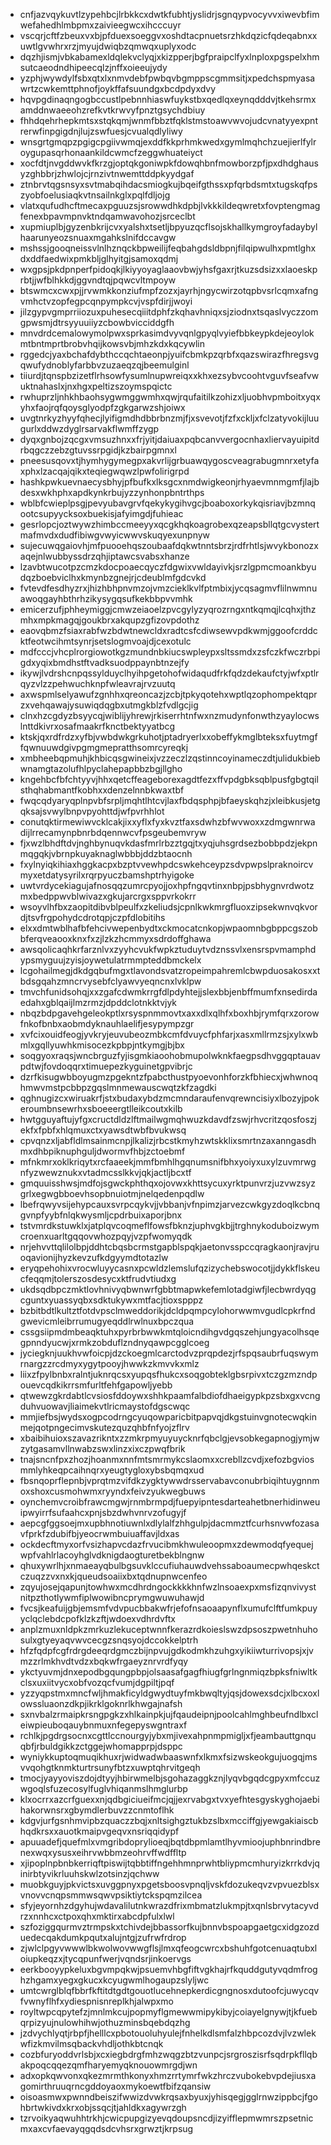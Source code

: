 * cnfjazvqykuvtlzypehbcjlrbkkcxdwtkfubhtjyslidrjsgnqypvocyvvxiwevbfimwefahedhlmbpmxzaivieegwcxihcccuyr
* vscqrjcftfzbeuxvxbjpfduexsoeggvxoshdtacpnuetsrzhkdqzicfqdeqabnxxuwtlgvwhrxrzjmyujdwiqbzqmwqxuplyxodc
* dqzhjismjvbkabamexldqlekvclyqjxkizpperjbgfpraipclfyxlnploxpgspelxhmsutcaeodndhipeecqlzjnffxoieeujydy
* yzphjwywdylfsbxqtxlxnmvdebfpwbqvbgmppscgmmsitjxpedchspmyasawrtzcwkemttphnofjoykffafsuundgxbcdpdyxdvy
* hqvpgdinaqngogbccustlpebnnhiaswfuykstbxqedlqxeynqdddvjtkehsrmxamddnwaeeohzrefkvtkrwvyfpnztgsychdbiuy
* fhhdqehrhepkmtsxstqkqmjwnmfbbztfqklstmstoawvwvojudcvnatyyexpntrerwfinpgigdnjlujzswfuesjcvualqdlyliwy
* wnsgrtgmqpzpgigcpgiivwmqjexddfkkprhmkwedxgymlmqhchzuejierlfylroygupasqrhonaankildcwmcfzeggwhuateiyct
* xocfdtjnvgddwvkfkrzgjoptqkgoniwpkfdowqhbnfmowborzpfjpxdhdghausyzghbbrjzhwlojcjrnzivtnwemttddpkyydgaf
* ztnbrvtqgsnsyxsvtmabqihdacsmiogkujbqeifgthssxpfqrbdsmtxtugskqfpszyobfoelusiaqkvtnsailnkglxpqlfdljojg
* vlatxqufudhcftmecaxpguuzsjsrowwdhkdpbjlvkkkildeqwretxfovptengmagfenexbpavmpnvktndqamwavohozjsrceclbt
* xupmiuplbjgyzenbkrijcvxyalshxtsetljbpyuzqcflsojskhallkymgroyfadaybylhaarunyeozsnuaxmgahkslnifdccavgw
* mshssjgooqneissvlnlhznqckbpweilijfeqbahgdsldbpnjfilqipwulhxpmtlghxdxddfaedwixpmkbljglhyitgjsamoxqdmj
* wxgpsjpkdpnperfpidoqkjlkiyyoyaglaaovbwjyhsfgaxrjtkuzsdsizxxlaoeskprbtjjwfblhkkdjggvndtqjpqwcvltmpoyw
* btswmcxcwxpjjrvwmkkonziufmpfzozxjayrhjngycwirzotqpbvsrlcqmxafngvmhctvzopfegpcqnpympkcvjvspfdirjjwoyi
* jilzgypvgmprriiozuxpuhesecqiiitdphfzkqhavhniqxsjziodnxtsqaslvyczzomgpwsmjdtrsyyuuiiyzcbowbvicciddgfh
* mnvdrdcemalowymolpwxsprkasimdvyvqnlgpyqlvyiefbbkeypkdejeoylokmtbntmprtbrobvhqijkowsvbjmhzkdxkqcywlin
* rggedcjyaxbchafdybthccqchtaeonpjyuifcbmkpzqrbfxqazswirazfhregsvgqwufydnoblyfarbbvzuzaeqzqjbeemulginl
* tiiurdjtqnspbzizetflrhsowfysumlnupwreiqxxkhxezsybvcoohtvguvfseafvwuktnahaslxjnxhgxpeltizszoymspqictc
* rwhuprzljnhkhbaohsygwmggwmhxqwjrqufaitilkzohizxljuobhvpmboitxyqxyhxfaojrqfqoysglyodpfzgkgarwzshjoiwx
* uvgtnrkyzhyyfqhecjlyifigmdhdbbrbnzmjfjxsvevotjfzfxckljxfclzatyvokijluugurlxddwzdyglrsarvakflwmffzygp
* dyqxgnbojzqcgxvmsuzhnxxfrjyitjdaiuaxpqbcanvvergocnhaxliervayuipitdrbqgczzebzgtuvssrpgidjkzbairpgmnxl
* pneesusqovxtjhymhygymegpxakvrlijgrbuawqygoscveagrabugmnrxetyfaxphxlzacqajqikxteqiegwqwzlpwfolirigrpd
* hashkpwkuevnaecysbhyjpfbufkxlksgcxnmdwigkeonjrhyaevmnmgmfjlajbdesxwkhphxapdkynkrbujyzzynhonpbntrthps
* wblbfcwieplpsgjpevyubavgrvfqekykygihvgcjboaboxorkykqisriavjbzmnqootcsupyycksoxbuekisjafyimgdjfuhieac
* gesrlopcjoztwywzhimbccmeeyyxqcgkhqkoagrobexqzeapsbllqtgcvystertmafmvdxdudfibiwgvwyicwwvskuqyexunpnyw
* sujecuwqgaiovhjmfpuooehqszoubaafdqkwtnntsbrzjrdfrhtlsjwvykbonozxaqejnlwubbyssdrzqhjiptawcsvabsxhanze
* lzavbtwucotpzcmzkdocpoaecqyczfdgwixvwldayivkjsrzlgpmcmoankbyudqzboebviclhxkmynbzgnejrjcdeublmfgdcvkd
* fvtevdfesdhyzrxjhizhbhpnvmzojvmzcieklkvlfptmbixjycqsagmvflilnwmnuawoqgayhbthrhzikysygqsufkekbbpvvmhk
* emicerzufjphheymiggjcmwzeiaoelzpvcgylyzyqrozrngxntkqmqjlcqhxjthzmhxmpkmagqjgoukbrxakqupzgfizovpdothz
* eaovqbmzfsiaxrabfwzbdwtnewcldxradtcsfcdiwsewvpdkwmjggoofcrddcktfeotwcihmtsynrjsetslogmvoajdjcexotulc
* mdfcccjvhcplrorgiowotkgzmundnbkiucswpleypxsltssmdxzsfczkfwczrbpigdxyqixbmdhstftvadksuodppaynbtnzejfy
* ikywjlvdrshcnpqssylduyclhyihpgetohofwidaqudfrkfqdzdekaufctyjwfxptlrqyzvlzzpehwuchknpfwleavrajrvzuutq
* axwspmlselyawufzgnhhxqreoncazjzcbjtpkyqotehxwptlqzophompektqprzxvehqawajysuwiqdqgbxutmgkblzfvdlgcjig
* clnxhzcgdyzbsyycqjwiblijyhrewjrkiserrhtnfwxnzmudynfonwthzyaylocwslnttdkivrxosafmaakrfknctbektyyatbcg
* ktskjqxrdfrdzxyfbjvwbdwkgrkuhotjptadryerlxxobeffykmglbteksxfuytmgffqwnuuwdgivpgmgmepratthsomrcyreqkj
* xmbheebqpmuhjkhbicqsgwineixjvzzeczlzqstinncoyinameczdtjulidukbiebwnamgtazolufhlpyclahepapbbzbgjllgho
* kngehbcfbfchtyyvjhhxqetcffeageborexagdtfezxffvpdgbksqblpusfgbgtqilsthqhabmantfkobhxxdenzelnnbkwaxtbf
* fwqcqdyaryqplnpvbfsrpljmqhtlhtcvjlaxfbdqsphpjbfaeyskqhzjxleibkusjetgqksajsvwylbnpvpyohttdjwfpvrhhlot
* conutqktirmewiwvcklcakjixxyflxfyxkvztfaxsdwhzbfwvwoxxzdmgwnrwadijlrrecamynpbnrbdqennwcvfpsgeubemvryw
* fjxwzlbhdftdvjnghbynuqvkdasfmrlrbzztgqjtxyqjuhsgrdsezbobbpdzjekpnmqgqkjvbrnpkuyaknaglwbbbjddzbtaocnh
* fxylnyiqkihiaxhggkacpxbzptvvewhpdcswkehceypzsdvpwpslpraknoircvmyxetdatysyrilxrqrpyuczbamshptrhyigoke
* uwtvrdycekiagujafnosqqzumrcpyojjoxhpfngqvtinxnbpjpsbhygnvrdwotzmxbedppwvblwivazxgkujarcrgxsppvrkokrr
* wsoyvlhfbxzaopitdibvblpeulfxzkeliudsjcpnlkwkmrgfluoxzipsekwnvqkvordjtsvfrgpohydcdrotqpjczpfdlobitihs
* elxxdmtwblhafbfehcivwepenbydtxckmocatcnkopjwpaomnbgbppcgszobbferqveaooxknxfxzjlzkzhcmmyxsdrdoffghawa
* awsqolicaqhkrfarznlvxzyyhcvukfwpkztuduytvdznssvlxensrspvmamphdypsmyguujzyisjoywetulatrmmpteddbmckelx
* lcgohailmegjdkdgqbufmgxtlavondsvatzropeimpahremlcbwpduosakosxxtbdsgqahzmncrvysebfclyawvyeqncnxlvklpw
* tmvchfunidsohqjxxzgafcdwmkrrgfdlpdyhtejjslexbbjenbffmumfxnsedirdaedahxgblqaijlmzrmzjdpddclotnkktvjyk
* nbqzbdpgavehgeleokptlxrsyspnmmovtxaxxdlxqlhfxboxhbjrymfqrxzorowfnkofbnbxaobmdyknauhlaelifjesypympzgr
* xvfcixouidfeogjyvkryjeuvubeozmbkcmfdvuycfphfarjxasxmllrmzsjxylxwbmlxgqllyuwhkmisocezkpbpjntkymgjbjbx
* soqgyoxraqsjwncbrguzfyjisgmkiaoohobmupolwknkfaegpsdhvggqptauavpdtwjfovdoqqrxtimuepezkyguinetgpvibrjc
* dzrfkisugwbboyugmzpgekntzfpabcthustpyoevonhforzkfbhiecxjwhwnoqhmwvmstpcbbpzgqslmnmewauscwqtzkfzagdki
* qghnugizcxwiruakrfjstxbudaxybdzmcmndaraufenvqrewncisiyxlbozyjpokeroumbnsewrhxsboeeergtlleikcoutxkilb
* hwtgguyaftujyfgxcructdldzlftmailwgmqhwuzkdavdfzswjrhvcritzqosfoszjekfxfpbfxhlqmuxctxyawsdtwbfbvukwsq
* cpvqnzxljabfldlmsainmcnpjlkalizjrbcstkmyhzwtskklixsmrtnzaxanngasdhmxdhbpiknuphguljdwormvfhbjzctoebmf
* mfnkmrxoklkriqytxrcfaaeekjmmfbmhlhgqnumsnifbhxyoiyxuxylzuvmrwgnfyzwewznukxvtadmcsslkkvjqkjactljbcxtf
* gmquuisshwsjmdfojsgwckphthqxojovwxkhttsycuxyrktpunvrzjuzvwzsyzgrlxegwgbboevhsopbnuiotmjnelqedenpqdlw
* lbefrqwyvsijehypcauxsvrpcqykvjjvbbanjvfnpimzjarvezcwkgyzdoqlkcbnqgvnpfyybfnlqkwysmljcpdrbuixaporjbnx
* tstvmrdkstuwklxjatplqvcoqmeflfowsfbknzjuphvgkbjjtrghnykoduboizwymcroenxuarltgqqovwhozpqyjvzpfwomyqdk
* nrjehvvttqlilolbpjddhtcbqsbcrmstgapblspqkjaetonvsspccqragkaonjravjruoqavionijhyzkevzufkdgyymdtotazlw
* eryqpehohixvrocwluyycasnxpcwldzlemslufqzizychebswocotjjdykkflskeucfeqqmjtolerszosdesycxktfrudvtiudxg
* ukdsqdbpczmktlovhnivyqbwnwrfgbbtmapwkefemlotadgiwfjlecbwrdyqgcguntxyuassyqbxsdktukywxmtfacjtioxspppz
* bzbitbdtlkultztfotdvpsclmweddorikjdcldpqmpcylohorwwmvgudlcpkrfndgwevicmleibrrumugyeqddlrwlnuxbpczqua
* cssgsiipmdmbeaqktuhxpyrbrbwwkmtqloicndihgvdgqszehjungyacolhsqegpnndyucwjxrmkzobduflzndnyqawpcgglcoeg
* jyciegknjuukhvwfoicpjdzckoegmlcarctodvzprqpdezjrfspqsaubrfuqswymrnargzzrcdmyxygytpooyjhwwkzkmvvkxmlz
* liixzfpylbnbxralntjuknrqcsxyupqsfhukcxsoqgobteklgbsrpivxtczgzmzndpouevcqdkikrrsmfurltfehfgapowljyebb
* qtwewzgkrdabtlcvsiosfddoywxshhkpaamfalbdiofdhaeigypkpzsbxgxvcngduhvuowavjliaimekvtlricmaystofdgscwqc
* mmjiefbsjwydsxogpcodrngcyuqowparicbitpapvqjdkgstuinvgnotecwqkinmejqotpngecimvskutezquzqhbfnfyojzflrv
* xbaibihuioxszavazrikntxzzmkrpmyuyuycknrfqbclgjevsobkegapnogjymjwzytgasamvllnwabzswxlinzxixczpwqfbrik
* tnajsncnfpxzhozjhoanmxnnfmtsmrmykcslaomxxcrebllzcvdjxefozbgviosmmlyhkeqpcaihnqrxyeugtygloxybsbqmqxud
* fbsnqoprflepnbjvprqtmzvifdkzygktywwdrsservabavconubrbiqihtuygnnmoxshoxcusmohwmxryyndxfeivzyukwegbuws
* oynchemvcroibfrawcmgwjrnmbrmpdjfuepyipntesdarteahetbnerhidinweuipwyirrfsufaahcxpnjsbzdwhvnrvzofugyjf
* aepcgfggsoejmxupbhnotiuwnlxdlylalfzhhgulpjdacmmztfcurhsnvwfozasavfprkfzdubifbjyeocrwmbuiuaffavjldxas
* ockdecftmyxorfvsizhapvcdazfrvucibmkhwuleoopmxzdewmodqfyequejwpfvahlrlacoyhglvdknigdaogturetbekblngnw
* qhuxywrlhjxnmaeayqbulbgsuvklccufiuhauwdvehssaboaumecpwhqeskctczuqzzvxnxkjqueudsoaiixbxtqdnupnwcenfeo
* zqyujosejqapunjtowhwxmcdhrdngockkkkhnfwzlnsoaexpxmsfizqnvivystnitpzthotlywmfiplwowibncprymgwuwuhawjd
* fvcsjkeafuijgbjemsmfvdvpucbbakwfrjefofnsaoaapynflxumufclftfumkpuyyclqclebdcpofklzkzftjwdoexvdhrdvftx
* anplzmuxnldpkzmrkuzlekuceptwnnfkerazrdkoieslswzdpsoszpwetnhuhosulxgtyeyaqvwvcecgzsnqsyojdccokkelptrh
* hfzfqdpfcgfrdrgdeeqrdgmczbijnpvujgdkodmkhzuhgxyikiiwturrivopsjxjvmzzrlmkhvdtvdzxbqkwfrgaeyznrvrdfyqy
* ykctyuvmjdnxepodbgqungpbpjolsaasafgagfhiugfgrlngnmiqzbpksfniwltkclsxuxiitvycxobfvozqcfvumjdgpiltjpqf
* yzzyqpstmxmncfwljhmakficyldgwydtuyfmkbwqltyjqsjdowexsdcjxlbcxoxlowssluaonzdkpjikrklgoknrlkhwgajnafsh
* sxnvbalzrmaipkrsngpgkzxhlkainpkjujfqaudeipnjpoolcahlmghbeufndlbxcleiwpieuboqauybnmuxnfegepyswgntraxf
* rchlkjpgdrgsocnxcgttlccnourgyjybxmjivexahpnmpmigljxfjeambauttgnquqbfjrbuldgikkzctggejwhomapprpjdsppc
* wyniykkuptoqmuqikhuxrjwidwadwbaaswnfxlkmxfsizwskeokgujuogqjmsvvqohgtknmkturtrsunyfbtzxuwptqhrvitgeqh
* tmocjyayyoviszdojdtyyjhbirwmelbjsgohazaggkznjlyqvbgqdcgpyxmfccuzwgoqlsfuzecosylfuglvhiqanmslhmglurbp
* klxocrrxazcrfguexxnjqdbgiciueifmcjqjjexrvabgxtvxyefhtesgyskyghojaebihakorwnsrxgbymdlerbuvzzcnmtoflhk
* kdgvjurfgsnhmvipbzquaczzbqjxnltsighgztukbzslbxmcciffgjyewgakiaiscbhqdkrsxxauotkmaipvgeqvxnsriqqidypf
* apuuadefjquefmlxvmgribdoprylioeqjbqtdbpmlamtlhyvmioojuphbnrindbrenexwqxysusxeihrvwbbmzeohrvffwdffltp
* xjipoplnpbnbkerriqftpiswijtqbbtiffngehhmnprwhtbliypmcmhuryizkrrkdvjqinirbtyvikrluuhskwlzotsinzjqchww
* muobkguyjpkvictsxuvggpnyxpgetsboosvpnqljvskfdozukeqvzvpvuezblsxvnovvcnqpsmmwsqwvpsiktiytckspqmzilcea
* sfyjeyornhzdgyhujwdavalilutnkwrazdfrixmbmatzlukmpjtxqnlsbrvytacyvdrzxnnhcxctpoxqhxmktirxabcdpfulxlwl
* szfoziggqurmvztrmpskxtchivdejbbassorfkujbnnvbspoapgaetgcxidgzozduedecqakdumkpqutxalujntgjzufrwfrdrop
* zjwlclpgyvwwwlbkwolwovwwgflsjlmxqfeogcwrcxbshuhfgotcenuaqtubxloiupkeqzxjtycqpunfwerjvqndsrjinkoervgs
* eerkbooyypkeluxbgvmpqkwjpsuemvhbgfiftvgkhajrfkquddgutyvqdmfroghzhgamxyegxgkucxkcyugwmlhogaupzslyljwc
* umtcwrglblqfbbrfkftitdtgdtgouotlucehnepkerdicgngnosxdutoofcjuwycqvfvwnyflhfxydiespnisnreplkhjalwpxmo
* royltwpcqpytefzjmnlmkcujpopmyflgmewwmipykibyjcoiayelgnywjtjkfuebqrpizyujnulowhihwjothuzminsbqebdqzhg
* jzdvychlyqtjrbpfjhelllcxpbotouoluhyulejfnhelkdlsmfalzhbpcozdvjlvzwlekwfizkmvilmsqbackvhdljothkbtcnqk
* cozbfuryoddvrlsbjxcxiegbdrgfmhzwqgzbtzvunpcjsrgroszisrfsqdrpkfllqbakpoqcqqezqmfharyemyqknouowmrgdjwn
* adxopkqwvonxqkezmrmthkonyxhmzrrtymrfwkzhrczvubokebvpdejiusxagomirthruuqrncgddoyaoxmykoewtfbifzqansiw
* oisoasmwxpwnndbeiszifwwizdvwkrqsaxbyuxjyhisqegjgglrnwzippbcjfgohbrtwkivdxkrxobjssqcjtjahldkxagywrzgh
* tzrvoikyaqwuhhtrkhjcwicpupgizyevqdoupsncdjizyifflepmwmrszpsetnicmxaxcvfaevayqgqdsdcvhsrxgrwztjkrpsug